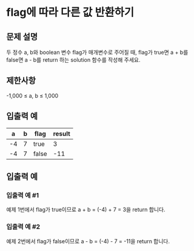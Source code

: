 # flag에 따라 다른 값 반환하기


## 문제 설명
두 정수 a, b와 boolean 변수 flag가 매개변수로 주어질 때, flag가 true면 a + b를 false면 a - b를 return 하는 solution 함수를 작성해 주세요.

## 제한사항
-1,000 ≤ a, b ≤ 1,000

## 입출력 예
|a|b|flag|result|
|---|---|---|---|
|-4|7|true|3|
|-4|7|false|-11|

## 입출력 예

### 입출력 예 #1
예제 1번에서 flag가 true이므로 a + b = (-4) + 7 = 3을 return 합니다.

### 입출력 예 #2
예제 2번에서 flag가 false이므로 a - b = (-4) - 7 = -11을 return 합니다.